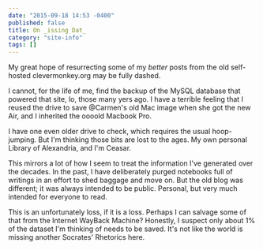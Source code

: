 ```yaml
---
date: "2015-09-18 14:53 -0400"
published: false
title: On _issing Dat_
category: "site-info"
tags: []
---
```


My great hope of resurrecting some of my _better_ posts from the old self-hosted clevermonkey.org may be fully dashed.

I cannot, for the life of me, find the backup of the MySQL database that powered that site, lo, those many yers ago. I have a terrible feeling that I reused the drive to save @Carmen's old Mac image when she got the new Air, and I inherited the oooold Macbook Pro.

I have one even older drive to check, which requires the usual hoop-jumping. But I'm thinking those bits are lost to the ages. My own personal Library of Alexandria, and I'm Ceasar.

This mirrors a lot of how I seem to treat the information I've generated over the decades. In the past, I have deliberately purged notebooks full of writings in an effort to shed baggage and move on. But the old blog was different; it was always intended to be public. Personal, but very much intended for everyone to read.

This is an unfortunately loss, if it is a loss. Perhaps I can salvage some of that from the Internet WayBack Machine? Honestly, I suspect only about 1% of the dataset I'm thinking of needs to be saved. It's not like the world is missing another Socrates' Rhetorics here.